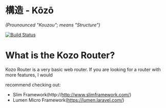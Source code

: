 # 構造 - Kōzō
*(Prounounced "Kouzou"; means "Structure")*

[![Build Status](https://travis-ci.org/jasonlam604/kozo-web-router.svg?branch=master)](https://travis-ci.org/jasonlam604/kozo-web-router)

# What is the Kozo Router?

Kozo Router is a very basic web router.  If you are looking for a router with more features, I would

recommend checking out:

* Slim Framework(http://http://www.slimframework.com/)
* Lumen Micro Framework(https://lumen.laravel.com/)


